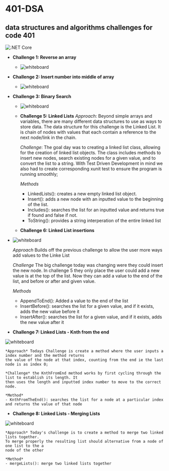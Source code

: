 # 401-DSA
## data structures and algorithms challenges for code 401

![.NET Core](https://github.com/bproorda/401-DSA/workflows/.NET%20Core/badge.svg)

- **Challenge 1: Reverse an array**
  - ![whiteboard](01wb.jpg)
- **Challenge 2: Insert number into middle of array**
  - ![whiteboard](InsertShiftArray.png)
- **Challenge 3: Binary Search**
  - ![whiteboard](BinarySearch.png)
  - **Challenge 5: Linked Lists**
    *Approach*: Beyond simple arrays and variables, there are many different data structures to use as ways to store data. 
      The data structure for this challenge is the Linked List. It is chain of nodes with values that each contain a reference to the next 
      node/link in the chain. 

      *Challenge*: The goal day was to creating a linked list class, allowing for the creation of linked list objects. The class includes 
      methods to insert new nodes, search existing nodes for a given value, and to convert the list to a string. With Test Driven Development 
      in mind we also had to create corresponding xunit test to ensure the program is running smoothly;

      *Methods*
       - LinkedLists(): creates a new empty linked list object.
       - Insert(): adds a new node with an inputted value to the beginning of the list.
       - Includes(): searches the list for an inputted value and returns true if found and false if not.
       - ToString(): provides a string interperation of the entire linked list

  - **Challenge 6: Linked List insertions**

 - ![whiteboard](day06Wb.jpg)

    *Approach* Builds off the previous challenge to allow the user more ways add values to the Linke List

    *Challenge* The big challenge today was changing were they could insert the new node. In challenge 5
    they only place the user could add a new value is at the top of the list. Now they can add a value to 
    the end of the list, and before or after and given value.

     *Methods*
      - AppendToEnd(): Added a value to the end of the list
      - InsertBefore(): searches the list for a given value, and if it exists, adds the new value before it
      - InsertAfter(): searches the list for a given value, and if it exists, adds the new value after it

- **Challenge 7: Linked Lists - Knth from the end**

![whiteboard](KnthFromEndPsuedoCode.png)

    *Approach* Todays Challenge is create a method where the user inputs a index number and the method returns
    the value of the node at that index, counting from the end ie the last node is as index 0;
    
    *Challenge* the KnthFromEnd method works by first cycling through the list to establish its length. It 
    then uses the length and inputted index number to move to the correct node.

    *Method*
    - KnthFromTheEnd(): searches the list for a node at a particular index and returns the value of that node


- **Challenge 8: Linked Lists - Merging Lists**

![whiteboard](MergeLinkedList.png)

    *Approach* Today's challenge is to create a method to merge two linked lists together.
    To merge properly the resulting list should alternative from a node of one list to the a 
    node of the other

    *Method*
    - mergeLists(): merge two linked lists together
